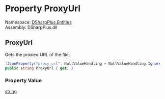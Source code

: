 # Property ProxyUrl

Namespace: [DSharpPlus.Entities](DSharpPlus.Entities.md)  
Assembly: DSharpPlus.dll

## <a id="DSharpPlus_Entities_DiscordAttachment_ProxyUrl"></a>ProxyUrl

Gets the proxied URL of the file.

```csharp
[JsonProperty("proxy_url", NullValueHandling = NullValueHandling.Ignore)]
public string ProxyUrl { get; }
```

### Property Value

[string](https://learn.microsoft.com/dotnet/api/system.string)

